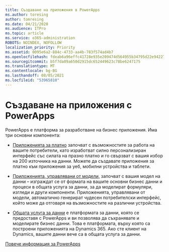 ```yaml
---
title: Създаване на приложения в PowerApps
ms.author: toresing
author: tomresing
ms.date: 04/21/2020
ms.audience: ITPro
ms.topic: article
ms.service: o365-administration
ROBOTS: NOINDEX, NOFOLLOW
localization_priority: Priority
ms.assetid: 0095e6a2-884c-4733-aa4b-783f574ad4b7
ms.openlocfilehash: fdeab6a96effc41728e935e209474d564955b34795d22e94227ca741368462b6
ms.sourcegitcommit: b5f7da89a650d2915dc652449623c78be6247175
ms.translationtype: MT
ms.contentlocale: bg-BG
ms.lasthandoff: 08/05/2021
ms.locfileid: "53965810"
---
```

# <a name="create-apps-with-powerapps"></a>Създаване на приложения с PowerApps

PowerApps е платформа за разработване на бизнес приложения. Има три основни компонента: 
  
- [Приложенията за платно](https://go.microsoft.com/fwlink/?linkid=874495) започват с възможностите за работа на вашите потребители, като изработват силно персонализиран интерфейс със силата на празно платно и го свързват с вашия избор на 200 източника на данни. Можете да създавате приложения за платно към приложения за уеб, мобилни устройства и таблети. 
    
- [Приложенията, управлявани от модели,](https://go.microsoft.com/fwlink/?linkid=874496) започват с вашия модел на данни – изграждат се от формата на вашите основни бизнес данни и процеси в общата услуга за данни, за да моделират формуляри, изгледи и други компоненти. Приложенията, управлявани от модели, автоматично генерират чудесен потребителски интерфейс, който може да отговаря на възможностите на различни устройства. 
    
- [Общата услуга за данни](https://go.microsoft.com/fwlink/?linkid=874497) е платформата за данни, която се предоставя с PowerApps и ви позволява да съхранявате и моделирате бизнес данни. Това е платформата, върху която са построени приложенията на Dynamics 365. Ако сте клиент на Dynamics, вашите данни вече са в общата услуга за данни. 
    
[Повече информация за PowerApps](https://go.microsoft.com/fwlink/?linkid=874498)
  

